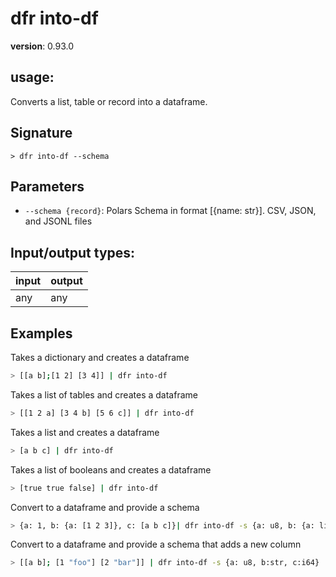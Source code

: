 # dfr into-df

**version**: 0.93.0

## **usage**:

Converts a list, table or record into a dataframe.

## Signature

`> dfr into-df --schema`

## Parameters

- `--schema {record}`: Polars Schema in format [{name: str}]. CSV, JSON, and JSONL files

## Input/output types:

| input | output |
| ----- | ------ |
| any   | any    |

## Examples

Takes a dictionary and creates a dataframe

```bash
> [[a b];[1 2] [3 4]] | dfr into-df
```

Takes a list of tables and creates a dataframe

```bash
> [[1 2 a] [3 4 b] [5 6 c]] | dfr into-df
```

Takes a list and creates a dataframe

```bash
> [a b c] | dfr into-df
```

Takes a list of booleans and creates a dataframe

```bash
> [true true false] | dfr into-df
```

Convert to a dataframe and provide a schema

```bash
> {a: 1, b: {a: [1 2 3]}, c: [a b c]}| dfr into-df -s {a: u8, b: {a: list<u64>}, c: list<str>}
```

Convert to a dataframe and provide a schema that adds a new column

```bash
> [[a b]; [1 "foo"] [2 "bar"]] | dfr into-df -s {a: u8, b:str, c:i64} | dfr fill-null 3
```
